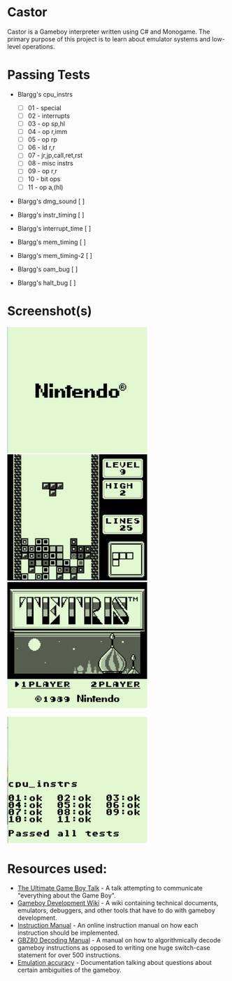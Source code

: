 # Castor

Castor is a Gameboy interpreter written using C# and Monogame. The primary purpose of this project is to learn about emulator systems and low-level operations.

# Passing Tests

* Blargg's cpu_instrs
    * [ ] 01 - special
    * [ ] 02 - interrupts
    * [ ] 03 - op sp,hl
    * [ ] 04 - op r,imm
    * [ ] 05 - op rp
    * [ ] 06 - ld r,r
    * [ ] 07 - jr,jp,call,ret,rst
    * [ ] 08 - misc instrs
    * [ ] 09 - op r,r
    * [ ] 10 - bit ops
    * [ ] 11 - op a,(hl)

* Blargg's dmg_sound [ ]

* Blargg's instr_timing [ ]

* Blargg's interrupt_time [ ]

* Blargg's mem_timing [ ]

* Blargg's mem_timing-2 [ ]

* Blargg's oam_bug [ ]

* Blargg's halt_bug [ ]

# Screenshot(s)

<img src="Screenshots/Screenshot_1.png" width="320" height="288" />&nbsp;&nbsp;&nbsp;&nbsp; 
<img src="Screenshots/Screenshot_2.png" width="320" height="288" />&nbsp;&nbsp;&nbsp;&nbsp;
<img src="Screenshots/Screenshot_3.png" width="320" height="288" />&nbsp;&nbsp;&nbsp;&nbsp;
<br/>
<br/>
<img src="Screenshots/Screenshot_4.png" width="320" height="288" />&nbsp;&nbsp;&nbsp;&nbsp;

# Resources used:
* [The Ultimate Game Boy Talk](https://www.youtube.com/watch?v=HyzD8pNlpwI&t=2247s) - A talk attempting to communicate "everything about the Game Boy".
* [Gameboy Development Wiki](http://gbdev.gg8.se/wiki/articles/Main_Page) - A wiki containing technical documents, emulators, debuggers, and other tools that have to do with gameboy development.
* [Instruction Manual](https://rednex.github.io/rgbds/gbz80.7.html) - An online instruction manual on how each instruction should be implemented.
* [GBZ80 Decoding Manual](References/decoding_gz80.html) - A manual on how to algorithmically decode gameboy instructions as opposed to writing one huge switch-case statement for over 500 instructions.
* [Emulation accuracy](https://github.com/Gekkio/mooneye-gb/blob/master/docs/accuracy.markdown) - Documentation talking about questions about certain ambiguities of the gameboy.
